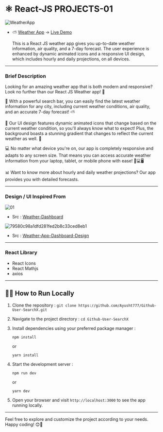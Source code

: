 # ⚛️ React-JS PROJECTS-01
![WeatherApp](https://github.com/Ayusht777/Weather-App-React-JS/assets/106388215/b4f6edde-e6f0-493c-b3a6-388c67f03fe9)

- ⛅ [Weather App](https://github.com/Ayusht777/Weather-App-React-JS) -> [Live Demo](https://ayusht777.github.io/Weather-App-React-JS/)
  
   This is a React JS weather app gives you up-to-date weather information, air quality, and a 7-day forecast. The user experience is enhanced by dynamic animated icons and a responsive UI design, which includes hourly and daily projections, on all devices.

---------
### Brief Description

Looking for an amazing weather app that is both modern and responsive? Look no further than our React JS Weather app! 🙌

🔎 With a powerful search bar, you can easily find the latest weather information for any city, including current weather conditions, air quality, and an accurate 7-day forecast! ⛅️

🌈 Our UI design features dynamic animated icons that change based on the current weather condition, so you'll always know what to expect! Plus, the background boasts a stunning gradient that changes to reflect the current weather as well. 🌄

💻 No matter what device you're on, our app is completely responsive and adapts to any screen size. That means you can access accurate weather information from your laptop, tablet, or mobile phone with ease! 📱💻🖥️

📊 Want to know more about hourly and daily weather projections? Our app provides you with detailed forecasts.

-----------
###  Design / UI Inspired From

![01](https://github.com/Ayusht777/Weather-App-React-JS/assets/106388215/fd8a84e6-48ed-4733-89f2-495c19f138ef)

- Src : [Weather-Dashboard](https://dribbble.com/shots/19113627-Weather-Dashboard)

![79580c98a1dfd281fed2b8c33ced8eb1](https://github.com/Ayusht777/Weather-App-React-JS/assets/106388215/3275cda1-0528-4b92-a335-6a8c8a6218a7)


- Src : [Weather-App-Dashboard-Design](https://dribbble.com/shots/16833006-Weather-App-Dashboard-Design)


------------
### React Library
 - React Icons
 - React Mathjs
 - axios

------------
## 🏃‍♀️ How to Run Locally

1. Clone the repository : 
      `git clone https://github.com/Ayusht777/Github-User-SearchX.git`
   

2. Navigate to the project directory : 
      `cd Github-User-SearchX`
   

3. Install dependencies using your preferred package manager :

    `npm install`
   
   or

    `yarn install`
   

4. Start the development server :

     `npm run dev`
   
   or

     `yarn dev`
   

5. Open your browser and visit `http://localhost:3000` to see the app running locally.

--------------

Feel free to explore and customize the project according to your needs. Happy coding! 😊🚀

